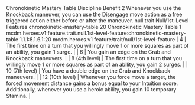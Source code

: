 <ability>
  <name>Chronokinetic Mastery Table</name>
  <keywords>
    <keyword>Discipline</keyword>
  </keywords>
  <type>Benefit</type>
  <distance>2</distance>
  <target>Whenever you use the Knockback maneuver, you can use the Disengage move action as a free triggered action either before or after the maneuver.</target>
  <metadata>
    <class>null</class>
    <feature_type>trait</feature_type>
    <file_dpath>Null/1st-Level Features</file_dpath>
    <item_id>chronokinetic-mastery-table</item_id>
    <item_index>20</item_index>
    <item_name>Chronokinetic Mastery Table</item_name>
    <level>1</level>
    <scc>mcdm.heroes.v1:feature.trait.null.1st-level-feature:chronokinetic-mastery-table</scc>
    <scdc>1.1.1:8.1.6.1:20</scdc>
    <source>mcdm.heroes.v1</source>
    <type>feature/trait/null/1st-level-feature</type>
  </metadata>
  <effects>
    <effect type="mundane">| 4               | The first time on a turn that you willingly move 1 or more squares as part of an ability, you gain 1 surge.                                                                                 |
| 6               | You gain an edge on the Grab and Knockback maneuvers.                                                                                                                                       |
| 8 (4th level)   | The first time on a turn that you willingly move 1 or more squares as part of an ability, you gain 2 surges.                                                                                |
| 10 (7th level)  | You have a double edge on the Grab and Knockback maneuvers.                                                                                                                                 |
| 12 (10th level) | Whenever you force move a target, the forced movement distance gains a bonus equal to your Intuition score. Additionally, whenever you use a heroic ability, you gain 10 temporary Stamina. |</effect>
  </effects>
</ability>
